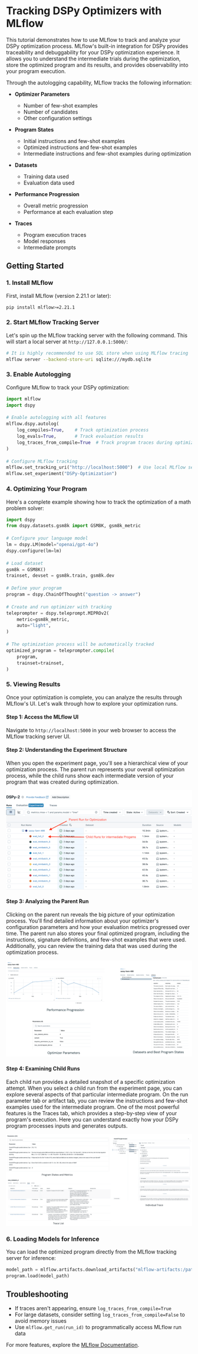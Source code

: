 # Tracking DSPy Optimizers with MLflow

This tutorial demonstrates how to use MLflow to track and analyze your DSPy optimization process. MLflow's built-in integration for DSPy provides traceability and debuggability for your DSPy optimization experience. It allows you to understand the intermediate trials during the optimization, store the optimized program and its results, and provides observability into your program execution.

Through the autologging capability, MLflow tracks the following information:

* **Optimizer Parameters**
    * Number of few-shot examples
    * Number of candidates
    * Other configuration settings

* **Program States**
    * Initial instructions and few-shot examples
    * Optimized instructions and few-shot examples
    * Intermediate instructions and few-shot examples during optimization

* **Datasets**
    * Training data used
    * Evaluation data used

* **Performance Progression**
    * Overall metric progression
    * Performance at each evaluation step

* **Traces**
    * Program execution traces
    * Model responses
    * Intermediate prompts

## Getting Started

### 1. Install MLflow
First, install MLflow (version 2.21.1 or later):

```bash
pip install mlflow>=2.21.1
```

### 2. Start MLflow Tracking Server

Let's spin up the MLflow tracking server with the following command. This will start a local server at `http://127.0.0.1:5000/`:

```bash
# It is highly recommended to use SQL store when using MLflow tracing
mlflow server --backend-store-uri sqlite:///mydb.sqlite
```

### 3. Enable Autologging

Configure MLflow to track your DSPy optimization:

```python
import mlflow
import dspy

# Enable autologging with all features
mlflow.dspy.autolog(
    log_compiles=True,    # Track optimization process
    log_evals=True,       # Track evaluation results
    log_traces_from_compile=True  # Track program traces during optimization
)

# Configure MLflow tracking
mlflow.set_tracking_uri("http://localhost:5000")  # Use local MLflow server
mlflow.set_experiment("DSPy-Optimization")
```

### 4. Optimizing Your Program

Here's a complete example showing how to track the optimization of a math problem solver:

```python
import dspy
from dspy.datasets.gsm8k import GSM8K, gsm8k_metric

# Configure your language model
lm = dspy.LM(model="openai/gpt-4o")
dspy.configure(lm=lm)

# Load dataset
gsm8k = GSM8K()
trainset, devset = gsm8k.train, gsm8k.dev

# Define your program
program = dspy.ChainOfThought("question -> answer")

# Create and run optimizer with tracking
teleprompter = dspy.teleprompt.MIPROv2(
    metric=gsm8k_metric,
    auto="light",
)

# The optimization process will be automatically tracked
optimized_program = teleprompter.compile(
    program,
    trainset=trainset,
)
```

### 5. Viewing Results

Once your optimization is complete, you can analyze the results through MLflow's UI. Let's walk through how to explore your optimization runs.

#### Step 1: Access the MLflow UI
Navigate to `http://localhost:5000` in your web browser to access the MLflow tracking server UI.

#### Step 2: Understanding the Experiment Structure
When you open the experiment page, you'll see a hierarchical view of your optimization process. The parent run represents your overall optimization process, while the child runs show each intermediate version of your program that was created during optimization.

![Experiments](./experiment.png)

#### Step 3: Analyzing the Parent Run
Clicking on the parent run reveals the big picture of your optimization process. You'll find detailed information about your optimizer's configuration parameters and how your evaluation metrics progressed over time. The parent run also stores your final optimized program, including the instructions, signature definitions, and few-shot examples that were used. Additionally, you can review the training data that was used during the optimization process.

![Parent Run](./parent_run.png)

#### Step 4: Examining Child Runs
Each child run provides a detailed snapshot of a specific optimization attempt. When you select a child run from the experiment page, you can explore several aspects of that particular intermediate program.
On the run parameter tab or artifact tab, you can review the instructions and few-shot examples used for the intermediate program.
One of the most powerful features is the Traces tab, which provides a step-by-step view of your program's execution. Here you can understand exactly how your DSPy program processes inputs and generates outputs.

![Child Run](./child_run.png)

### 6. Loading Models for Inference
You can load the optimized program directly from the MLflow tracking server for inference:

```python
model_path = mlflow.artifacts.download_artifacts("mlflow-artifacts:/path/to/best_model.json")
program.load(model_path)
```

## Troubleshooting

- If traces aren't appearing, ensure `log_traces_from_compile=True`
- For large datasets, consider setting `log_traces_from_compile=False` to avoid memory issues
- Use `mlflow.get_run(run_id)` to programmatically access MLflow run data

For more features, explore the [MLflow Documentation](https://mlflow.org/docs/latest/llms/dspy).
